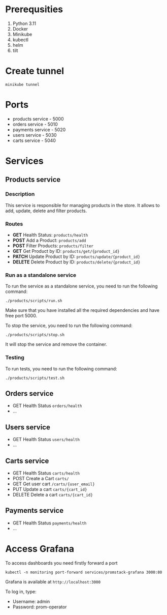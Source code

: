 # Prerequsities
1. Python 3.11
2. Docker
3. Minikube
4. kubectl
5. helm
6. tilt

# Create tunnel
```
minikube tunnel
```

# Ports

- products service - 5000
- orders service - 5010
- payments service - 5020
- users service - 5030
- carts service - 5040

# Services

## Products service
### Description
This service is responsible for managing products in the store. It allows to add, update, delete and filter products.

### Routes
- **GET** Health Status: `products/health`
- **POST** Add a Product: `products/add`
- **POST** Filter Products: `products/filter`
- **GET** Get Product by ID: `products/get/{product_id}`
- **PATCH** Update Product by ID: `products/update/{product_id}`
- **DELETE** Delete Product by ID: `products/delete/{product_id}`

### Run as a standalone service
To run the service as a standalone service, you need to run the following command:
```
./products/scripts/run.sh
```
Make sure that you have installed all the required dependencies and have free port 5000.

To stop the service, you need to run the following command:
```
./products/scripts/stop.sh
```
It will stop the service and remove the container.

### Testing
To run tests, you need to run the following command:
```
./products/scripts/test.sh
```


## Orders service
- GET Health Status `orders/health`
- ...

## Users service
- GET Health Status `users/health`
- ...

## Carts service
- GET Health Status `carts/health`
- POST Create a Cart `carts/`
- GET Get user cart `/carts/{user_email}`
- PUT Update a cart `carts/{cart_id}`
- DELETE Delete a cart `carts/{cart_id}`

## Payments service
- GET Health Status `payments/health`
- ...

# Access Grafana

To access dashboards you need firstly forward a port
```
kubectl -n monitoring port-forward services/promstack-grafana 3000:80
```

Grafana is available at `http://localhost:3000`

To log in, type:
- Username: admin 
- Password: prom-operator
